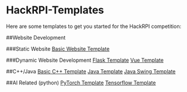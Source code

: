 # HackRPI-Templates

Here are some templates to get you started for the HackRPI competition:

##Website Development

###Static Website
[Basic Website Template](https://github.com/hack-rpi/HackRPI-Web-Template)

###Dynamic Website Development
[Flask Template](https://github.com/hack-rpi/HackRPI-Flask-Template)
[Vue Template](https://github.com/hack-rpi/HackRPI-Vue-Template)

##C++/Java
[Basic C++ Template](https://github.com/hack-rpi/HackRPI-Cpp-Template)
[Java Template](https://github.com/hack-rpi/HackRPI-Java-Template)
[Java Swing Template](https://github.com/hack-rpi/HackRPI-Java-Swing-Template)

##AI Related (python)
[PyTorch Template](https://github.com/hack-rpi/HackRPI-PyTorch-Template)
[Tensorflow Template](https://github.com/hack-rpi/HackRPI-TensorFlow-Template)

